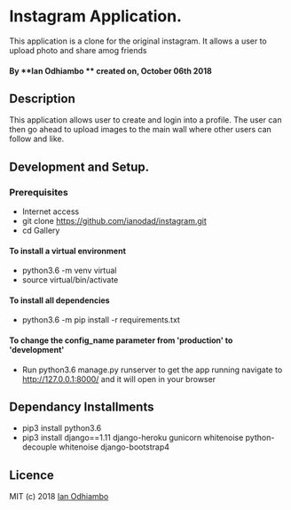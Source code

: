# Instagram Application.

 This application is a clone for the original instagram. It allows a user to upload photo and share amog friends
#### By **Ian Odhiambo ** created on, October 06th 2018 

## Description

This application allows user to create and login into a profile. The user can then go ahead to upload images to the main wall where other users can follow and like.


## Development and Setup.

### Prerequisites

 * Internet access
 * git clone https://github.com/ianodad/instagram.git
 * cd Gallery

#### To install a virtual environment

 * python3.6 -m venv virtual 
 * source virtual/bin/activate

#### To install all dependencies

 * python3.6 -m pip install -r requirements.txt

#### To change the config_name parameter from 'production' to 'development'

 * Run python3.6 manage.py runserver to get the app running  navigate to http://127.0.0.1:8000/ and it will open in your browser

## Dependancy Installments

 * pip3 install python3.6
 * pip3 install django==1.11 django-heroku gunicorn whitenoise python-decouple whitenoise django-bootstrap4

## Licence
MIT (c) 2018 [Ian Odhiambo](https://github.com/ianodad)
